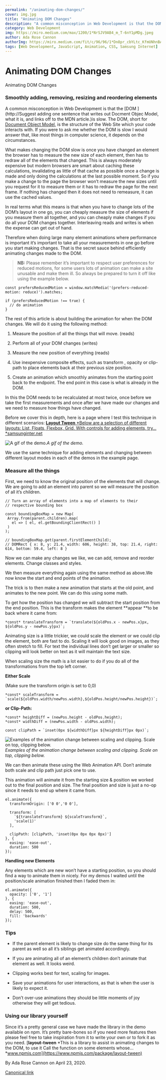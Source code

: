 ```yaml
---
permalink: "/animating-dom-changes/"
cover: img.jpg
title: "Animating DOM Changes"
description: "A common misconception in Web Development is that the DOM is slow. The DOM, short for Document Object Model, is the structure of the Web Site which your code interacts with. If you were to ask me whether the DOM is slow I would answer that, like most things in computer science, it depends on the circumstances."
category: Web Development
img: https://miro.medium.com/max/1200/1*NrSJV9AB4_m_T-6nY1pMDg.jpeg
author: Ada Rose Cannon
authorImg: https://miro.medium.com/fit/c/96/96/1*Dn8pr_cbYLtc_KfmUNhnBA.png
tags: [Web Development, JavaScript, Animation, CSS, Samsung Internet]
---
```


# Animating DOM Changes

Animating DOM Changes

### Smoothly adding, removing, resizing and reordering elements

A common misconception in Web Development is that the [DOM ](http://Suggest adding one sentence that writes out Docment Objec Model, what it is, and links off to the MDN article.)is slow. The DOM, short for [Document Object Model](https://developer.mozilla.org/en-US/docs/Web/API/Document_Object_Model), is the structure of the Web Site which your code interacts with. If you were to ask me whether the DOM is slow I would answer that, like most things in computer science, it depends on the circumstances.

What makes changing the DOM slow is once you have changed an element the browser has to measure the new size of each element, then has to redraw all of the elements that changed. This is always moderately expensive but modern browsers are smart about caching these calculations, invalidating as little of that cache as possible once a change is made and only doing the calculations at the last possible moment. So if you make a change to the page the browser won’t measure the new sizes until you request for it to measure them or it has to redraw the page for the next frame. If nothing has changed then it does not need to remeasure, it can use the cached values.

In real terms what this means is that when you have to change lots of the DOM’s layout in one go, you can cheaply measure the size of elements if you measure them all together, and you can cheaply make changes if you do all your DOM changes together. Interleaving reads and writes is when the expense can get out of hand.

Therefore when doing large many element animations where performance is important it’s important to take all your measurements in one go before you start making changes. That is the secret sauce behind efficiently animating changes made to the DOM.
> **NB:** Please remember it’s important to respect user preferences for reduced motions, for some users lots of animation can make a site unusable and make them ill. So always be prepared to turn it off like using the example below.

    const prefersReducedMotion = window.matchMedia('(prefers-reduced-motion: reduce)').matches;

    if (prefersReducedMotion !== true) {
      // do animation
    }

The rest of this article is about building the animation for when the DOM changes. We will do it using the following method:

1. Measure the position of all the things that will move. (reads)

1. Perform all of your DOM changes (writes)

1. Measure the new position of everything (reads)

1. Use inexpensive composite effects, such as transform , opacity or clip-path to place elements back at their previous size position.

1. Create an animation which smoothly animates from the starting point back to the endpoint. The end point in this case is what is already in the DOM.

In this the DOM needs to be recalculated at most twice, once before we take the first measurements and once after we have made our changes and we need to measure how things have changed.

Before we cover this in depth, here is a page where I test this technique in different scenarios:
[**Layout Tween**
*Below are a selection of different layouts: List, Floats, Flexbox, Grid. With controls for adding elements, try…*samsunginter.net](https://samsunginter.net/layout-tween/)

![A gif of the demo.](https://cdn-images-1.medium.com/max/2000/1*1Y5HMvdeIciEAlQowm1YDw.gif)*A gif of the demo.*

We use the same technique for adding elements and changing between different layout modes in each of the demos in the example page.

### Measure all the things

First, we need to know the original position of the elements that will change. We are going to add an element into parent so we will measure the position of all it’s children.

    // Turn an array of elements into a map of elements to their
    // respective bounding box

    const boundingBoxMap = new Map(
     Array.from(parent.children).map(
       el => [ el, el.getBoundingClientRect() ]
     )
    );

    // boundingBoxMap.get(parent.firstElementChild);
    // DOMRect { x: 8, y: 21.4, width: 606, height: 38, top: 21.4, right: 614, bottom: 59.4, left: 8 }

Now we can make any changes we like, we can add, remove and reorder elements. Change classes and styles.

We then measure everything again using the same method as above.We now know the start and end points of the animation.

The trick is to then make a new animation that starts at the old point, and animates to the new point. We can do this using some math.

To get how the position has changed we will subtract the start position from the end position. This is the transform makes the element **appear **to be back where it came from:

    *const* translateTransform = `translate(${oldPos.x - newPos.x}px, ${oldPos.y - newPos.y}px)`;

Animating size is a little trickier, we could scale the element or we could clip the element, both are fast to do. Scaling it will look good on images, as they often stretch to fill. For text the individual lines don’t get larger or smaller so clipping will look better on text as it will maintain the text size.

When scaling size the math is a lot easier to do if you do all of the transformations from the top left corner.

**Either Scale**

(Make sure the transform origin is set to 0,0)

    *const* scaleTransform = `scale(${oldPos.width/newPos.width},${oldPos.height/newPos.height})`;

**or Clip-Path:**

    *const* heightDiff = (newPos.height - oldPos.height);
    *const* widthDiff = (newPos.width - oldPos.width);

    const clipPath = `inset(0px ${widthDiff}px ${heightDiff}px 0px)`;

![Examples of the animation change between scaling and clipping. Scale on top, clipping below.](https://cdn-images-1.medium.com/max/2000/1*tpMPkudHBnHd6iPz_9uDYg.gif)*Examples of the animation change between scaling and clipping. Scale on top, clipping below.*

We can then animate these using the Web Animation API. Don’t animate both scale and clip path just pick one to use.

This animation will animate it from the starting size & position we worked out to the final position and size. The final position and size is just a no-op since it needs to end up where it came from.

    el.animate({
      transformOrigin: ['0 0','0 0'],

      transform: [
        `${translateTransform} ${scaleTransform}`,
        'scale(1)'
      ],

      clipPath: [clipPath, 'inset(0px 0px 0px 0px)']
    }, {
      easing: 'ease-out',
      duration: 500
    });

**Handling new Elements**

Any elements which are new won’t have a starting position, so you should find a way to animate them in nicely. For my demos I waited until the position/scale animation finished then I faded them in:

    el.animate({
      opacity: ['0', '1']
    }, {
      easing: 'ease-out',
      duration: 500,
      delay: 500,
      fill: 'backwards'
    });

### Tips

* If the parent element is likely to change size do the same thing for its parent as well so all it’s siblings get animated accordingly.

* If you are animating all of an element’s children don’t animate that element as well. It looks weird.

* Clipping works best for text, scaling for images.

* Save your animations for user interactions, as that is when the user is likely to expect it.

* Don’t over-use animations they should be little moments of joy otherwise they will get tedious.

### Using our library yourself

Since it’s a pretty general case we have made the library in the demo available on npm. It’s pretty bare-bones so if you need more features then please feel free to take inspiration from it to write your own or to fork it as you need.
[**layout-tween**
*This is a library to assist in animating changes to the DOM, to use it Call the function on some elements whose…*www.npmjs.com](https://www.npmjs.com/package/layout-tween)



By Ada Rose Cannon on April 23, 2020.

[Canonical link](https://medium.com/samsung-internet-dev/animating-dom-changes-33b031927e96)
